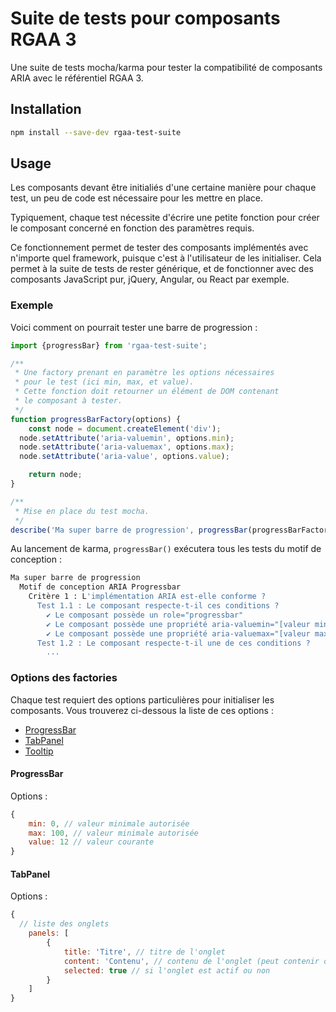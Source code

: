 # Suite de tests pour composants RGAA 3

Une suite de tests mocha/karma pour tester la compatibilité de composants ARIA avec le référentiel RGAA 3.

## Installation

```sh
npm install --save-dev rgaa-test-suite
```

## Usage

Les composants devant être initialiés d'une certaine manière pour chaque test, un peu de code est nécessaire pour les mettre en place.

Typiquement, chaque test nécessite d'écrire une petite fonction pour créer le composant concerné en fonction des paramètres requis.

Ce fonctionnement permet de tester des composants implémentés avec n'importe quel framework, puisque c'est à l'utilisateur de les initialiser. Cela permet à la suite de tests de rester générique, et de fonctionner avec des composants JavaScript pur, jQuery, Angular, ou React par exemple.

### Exemple

Voici comment on pourrait tester une barre de progression :

```js
import {progressBar} from 'rgaa-test-suite';

/**
 * Une factory prenant en paramètre les options nécessaires
 * pour le test (ici min, max, et value).
 * Cette fonction doit retourner un élément de DOM contenant
 * le composant à tester.
 */
function progressBarFactory(options) {
	const node = document.createElement('div');
  node.setAttribute('aria-valuemin', options.min);
  node.setAttribute('aria-valuemax', options.max);
  node.setAttribute('aria-value', options.value);

	return node;
}

/**
 * Mise en place du test mocha.
 */
describe('Ma super barre de progression', progressBar(progressBarFactory));
```

Au lancement de karma, `progressBar()` exécutera tous les tests du motif de conception :

```sh
Ma super barre de progression
  Motif de conception ARIA Progressbar
    Critère 1 : L'implémentation ARIA est-elle conforme ?
      Test 1.1 : Le composant respecte-t-il ces conditions ?
        ✔ Le composant possède un role="progressbar"
        ✔ Le composant possède une propriété aria-valuemin="[valeur minimale]"
        ✔ Le composant possède une propriété aria-valuemax="[valeur maximale]"
      Test 1.2 : Le composant respecte-t-il une de ces conditions ?
        ...
```

### Options des factories

Chaque test requiert des options particulières pour initialiser les composants.
Vous trouverez ci-dessous la liste de ces options :

* [ProgressBar](#progressbar)
* [TabPanel](#tabpanel)
* [Tooltip](#tooltip)

#### ProgressBar

Options : 

```js
{
	min: 0, // valeur minimale autorisée
	max: 100, // valeur minimale autorisée
	value: 12 // valeur courante
}
```

#### TabPanel

Options :

```js
{
  // liste des onglets
	panels: [
		{
			title: 'Titre', // titre de l'onglet
			content: 'Contenu', // contenu de l'onglet (peut contenir du HTML)
			selected: true // si l'onglet est actif ou non
		}
	]
}
```
